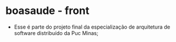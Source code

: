 # boasaude - front


* Esse é parte do projeto final da especialização de arquitetura de software distribuído da Puc Minas;



